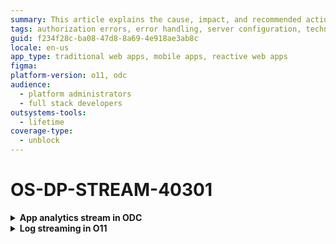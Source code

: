 ```yaml
---
summary: This article explains the cause, impact, and recommended action for an authorization error that occurs while connecting to the APM tool server.
tags: authorization errors, error handling, server configuration, technical support
guid: f234f28c-ba08-47d8-8a69-4e918ae3ab8c
locale: en-us
app_type: traditional web apps, mobile apps, reactive web apps
figma:
platform-version: o11, odc
audience:
  - platform administrators
  - full stack developers
outsystems-tools:
  - lifetime
coverage-type:
  - unblock
---
```


# OS-DP-STREAM-40301

<details>
<summary> <strong> App analytics stream in ODC</strong></summary>

## Error message

`There was an authorization error when reaching the APM tool server. If the problem persists, contact OutSystems Support.`

## Cause

An authorization error occurred while connecting to the APM tool server.

## Impact

Unable to establish a connection with the destination server. Therefore, observability data isn't streamed to the destination/APM tool.

## Recommended action

* In the ODC Portal, review the APM server configuration details.
* Go to the APM tool and verify that the credentials provided have the correct permissions. 

</details>

<details>
<summary> <strong> Log streaming in O11</strong></summary>

## Error message

`There was an authorization error when reaching the APM tool server. If the problem persists, contact OutSystems Support.`

## Cause

An authorization error occurred while connecting to the APM tool server.

## Impact

Unable to establish a connection with the destination server. Therefore, logs are not streamed to the destination/APM tool.

## Recommended action

* In LifeTime, Click **Review destination information**, and on the Destination tool screen, review the APM server configuration. 
* Go to the APM tool and verify that the credentials provided have the correct permissions. 

</details>
